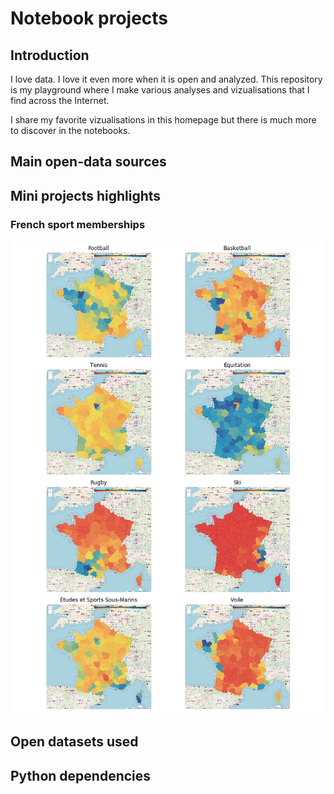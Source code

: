 # Notebook projects

## Introduction
I love data. I love it even more when it is open and analyzed.
This repository is my playground where I make various analyses and vizualisations that I find across the Internet.

I share my favorite vizualisations in this homepage but there is much more to discover in the notebooks.

## Main open-data sources
## Mini projects highlights
### French sport memberships
![Sample viz](./fr_sport_memberships/outputs/fr_sport_memberships_sample.png)
## Open datasets used
## Python dependencies
